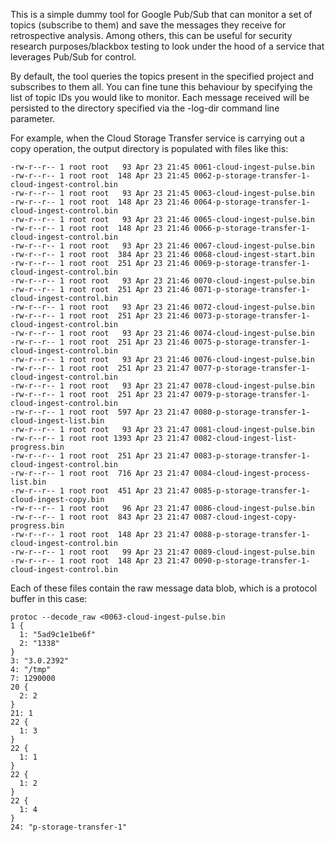 This is a simple dummy tool for Google Pub/Sub that can monitor a set of topics (subscribe to them) and save the messages they receive for retrospective analysis.
Among others, this can be useful for security research purposes/blackbox testing to look under the hood of a service that leverages Pub/Sub for control.

By default, the tool queries the topics present in the specified project and subscribes to them all. You can fine tune this behaviour by specifying
the list of topic IDs you would like to monitor. Each message received will be persisted to the directory specified via the -log-dir command line parameter.

For example, when the Cloud Storage Transfer service is carrying out a copy operation, the output directory is populated with files like this:

```
-rw-r--r-- 1 root root   93 Apr 23 21:45 0061-cloud-ingest-pulse.bin
-rw-r--r-- 1 root root  148 Apr 23 21:45 0062-p-storage-transfer-1-cloud-ingest-control.bin
-rw-r--r-- 1 root root   93 Apr 23 21:45 0063-cloud-ingest-pulse.bin
-rw-r--r-- 1 root root  148 Apr 23 21:46 0064-p-storage-transfer-1-cloud-ingest-control.bin
-rw-r--r-- 1 root root   93 Apr 23 21:46 0065-cloud-ingest-pulse.bin
-rw-r--r-- 1 root root  148 Apr 23 21:46 0066-p-storage-transfer-1-cloud-ingest-control.bin
-rw-r--r-- 1 root root   93 Apr 23 21:46 0067-cloud-ingest-pulse.bin
-rw-r--r-- 1 root root  384 Apr 23 21:46 0068-cloud-ingest-start.bin
-rw-r--r-- 1 root root  251 Apr 23 21:46 0069-p-storage-transfer-1-cloud-ingest-control.bin
-rw-r--r-- 1 root root   93 Apr 23 21:46 0070-cloud-ingest-pulse.bin
-rw-r--r-- 1 root root  251 Apr 23 21:46 0071-p-storage-transfer-1-cloud-ingest-control.bin
-rw-r--r-- 1 root root   93 Apr 23 21:46 0072-cloud-ingest-pulse.bin
-rw-r--r-- 1 root root  251 Apr 23 21:46 0073-p-storage-transfer-1-cloud-ingest-control.bin
-rw-r--r-- 1 root root   93 Apr 23 21:46 0074-cloud-ingest-pulse.bin
-rw-r--r-- 1 root root  251 Apr 23 21:46 0075-p-storage-transfer-1-cloud-ingest-control.bin
-rw-r--r-- 1 root root   93 Apr 23 21:46 0076-cloud-ingest-pulse.bin
-rw-r--r-- 1 root root  251 Apr 23 21:47 0077-p-storage-transfer-1-cloud-ingest-control.bin
-rw-r--r-- 1 root root   93 Apr 23 21:47 0078-cloud-ingest-pulse.bin
-rw-r--r-- 1 root root  251 Apr 23 21:47 0079-p-storage-transfer-1-cloud-ingest-control.bin
-rw-r--r-- 1 root root  597 Apr 23 21:47 0080-p-storage-transfer-1-cloud-ingest-list.bin
-rw-r--r-- 1 root root   93 Apr 23 21:47 0081-cloud-ingest-pulse.bin
-rw-r--r-- 1 root root 1393 Apr 23 21:47 0082-cloud-ingest-list-progress.bin
-rw-r--r-- 1 root root  251 Apr 23 21:47 0083-p-storage-transfer-1-cloud-ingest-control.bin
-rw-r--r-- 1 root root  716 Apr 23 21:47 0084-cloud-ingest-process-list.bin
-rw-r--r-- 1 root root  451 Apr 23 21:47 0085-p-storage-transfer-1-cloud-ingest-copy.bin
-rw-r--r-- 1 root root   96 Apr 23 21:47 0086-cloud-ingest-pulse.bin
-rw-r--r-- 1 root root  843 Apr 23 21:47 0087-cloud-ingest-copy-progress.bin
-rw-r--r-- 1 root root  148 Apr 23 21:47 0088-p-storage-transfer-1-cloud-ingest-control.bin
-rw-r--r-- 1 root root   99 Apr 23 21:47 0089-cloud-ingest-pulse.bin
-rw-r--r-- 1 root root  148 Apr 23 21:47 0090-p-storage-transfer-1-cloud-ingest-control.bin
```

Each of these files contain the raw message data blob, which is a protocol buffer in this case:

```
protoc --decode_raw <0063-cloud-ingest-pulse.bin
1 {
  1: "5ad9c1e1be6f"
  2: "1338"
}
3: "3.0.2392"
4: "/tmp"
7: 1290000
20 {
  2: 2
}
21: 1
22 {
  1: 3
}
22 {
  1: 1
}
22 {
  1: 2
}
22 {
  1: 4
}
24: "p-storage-transfer-1"
```
